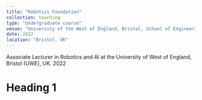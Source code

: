 ```yaml
---
title: "Robotics Foundation"
collection: teaching
type: "Undergraduate course"
venue: "University of the West of England, Bristol, School of Engineering"
date: 2022
location: "Bristol, UK"
---
```



Associate Lecturer in Robotics and AI at the University of West of England, Bristol (UWE), UK. 2022


Heading 1
======

